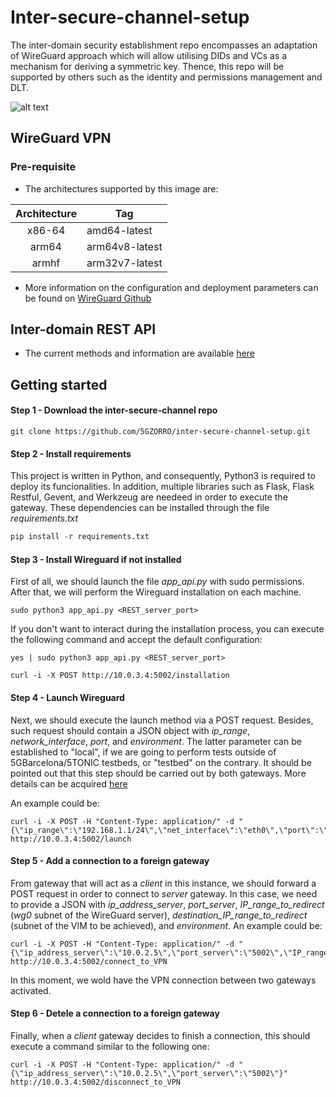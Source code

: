# Inter-secure-channel-setup
The inter-domain security establishment repo encompasses an adaptation of WireGuard approach which will allow utilising DIDs and VCs as a mechanism for deriving a symmetric key. Thence, this repo will be supported by others such as the identity and permissions management and DLT.

![alt text](https://github.com/5GZORRO/inter-secure-channel-setup/blob/main/images/DID_based_on_VPN.png?raw=true)

## WireGuard VPN

### Pre-requisite

* The architectures supported by this image are:

| Architecture | Tag |
| :----: | --- |
| x86-64 | amd64-latest |
| arm64 | arm64v8-latest |
| armhf | arm32v7-latest |

* More information on the configuration and deployment parameters can be found on [WireGuard Github](https://github.com/linuxserver/docker-wireguard)

## Inter-domain REST API

* The current methods and information are available [here](https://5gzorro.github.io/inter-secure-channel-setup/) 

## Getting started

#### Step 1 - Download the inter-secure-channel repo

```
git clone https://github.com/5GZORRO/inter-secure-channel-setup.git
```

#### Step 2 - Install requirements

This project is written in Python, and consequently, Python3 is required to deploy its funcionalities.
In addition, multiple libraries such as Flask, Flask Restful, Gevent, and Werkzeug are needeed in order to execute the gateway. These dependencies can be installed through the file _requirements.txt_

```python
pip install -r requirements.txt
```

#### Step 3 - Install Wireguard if not installed

First of all, we should launch the file _app_api.py_ with sudo permissions. After that, we will perform the Wireguard installation on each machine.

```
sudo python3 app_api.py <REST_server_port>
```
If you don't want to interact during the installation process, you can execute the following command and accept the default configuration:

```
yes | sudo python3 app_api.py <REST_server_port>
```

```
curl -i -X POST http://10.0.3.4:5002/installation
```

#### Step 4 - Launch Wireguard

Next, we should execute the launch method via a POST request. Besides, such request should contain a JSON object with _ip_range_, _network_interface_, _port_, and _environment_. The latter parameter can be established to "local", if we are going to perform tests outside of 5GBarcelona/5TONIC testbeds, or "testbed" on the contrary. It should be pointed out that this step should be carried out by both gateways. More details can be acquired [here](https://5gzorro.github.io/inter-secure-channel-setup/) 

An example could be:

```
curl -i -X POST -H "Content-Type: application/" -d "{\"ip_range\":\"192.168.1.1/24\",\"net_interface\":\"eth0\",\"port\":\"5003\",\"environment\":\"testbed\"}" http://10.0.3.4:5002/launch
```

#### Step 5 - Add a connection to a foreign gateway

From gateway that will act as a _client_ in this instance, we should forward a POST request in order to connect to _server_ gateway. In this case, we need to provide a JSON with _ip_address_server_, _port_server_, _IP_range_to_redirect_ (_wg0_ subnet of the WireGuard server), _destination_IP_range_to_redirect_ (subnet of the VIM to be achieved), and _environment_. An example could be:

```
curl -i -X POST -H "Content-Type: application/" -d "{\"ip_address_server\":\"10.0.2.5\",\"port_server\":\"5002\",\"IP_range_to_redirect\":\"192.168.2.1/24\",\"destination_IP_range_to_redirect\":\"192.168.160.0/24\",\"environment\":\"testbed\"}" http://10.0.3.4:5002/connect_to_VPN
```

In this moment, we wold have the VPN connection between two gateways activated.

#### Step 6 - Detele a connection to a foreign gateway

Finally, when a _client_ gateway decides to finish a connection, this should execute a command similar to the following one:

```
curl -i -X POST -H "Content-Type: application/" -d "{\"ip_address_server\":\"10.0.2.5\",\"port_server\":\"5002\"}" http://10.0.3.4:5002/disconnect_to_VPN
```


